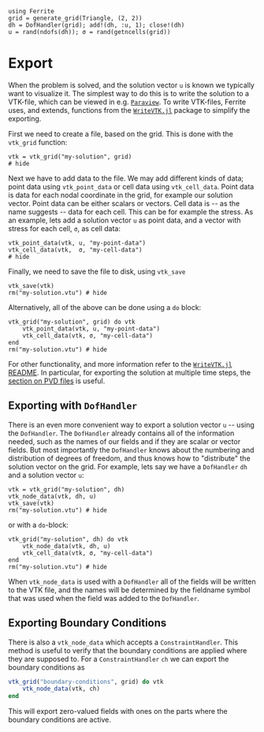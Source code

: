 ```@setup export
using Ferrite
grid = generate_grid(Triangle, (2, 2))
dh = DofHandler(grid); add!(dh, :u, 1); close!(dh)
u = rand(ndofs(dh)); σ = rand(getncells(grid))
```

# Export

When the problem is solved, and the solution vector `u` is known we typically
want to visualize it. The simplest way to do this is to write the solution to a
VTK-file, which can be viewed in e.g. [`Paraview`](https://www.paraview.org/).
To write VTK-files, Ferrite uses, and extends, functions from the
[`WriteVTK.jl`](https://github.com/jipolanco/WriteVTK.jl) package to simplify
the exporting.

First we need to create a file, based on the grid. This is done with the
`vtk_grid` function:

```@example export
vtk = vtk_grid("my-solution", grid)
# hide
```

Next we have to add data to the file. We may add different kinds of data;
point data using `vtk_point_data` or cell data using
`vtk_cell_data`. Point data is data for each nodal coordinate in the
grid, for example our solution vector. Point data can be either scalars
or vectors. Cell data is -- as the name suggests -- data for each cell. This
can be for example the stress. As an example, lets add a solution vector `u`
as point data, and a vector with stress for each cell, `σ`, as cell data:

```@example export
vtk_point_data(vtk, u, "my-point-data")
vtk_cell_data(vtk,  σ, "my-cell-data")
# hide
```

Finally, we need to save the file to disk, using `vtk_save`

```@example export
vtk_save(vtk)
rm("my-solution.vtu") # hide
```

Alternatively, all of the above can be done using a `do` block:

```@example export
vtk_grid("my-solution", grid) do vtk
    vtk_point_data(vtk, u, "my-point-data")
    vtk_cell_data(vtk, σ, "my-cell-data")
end
rm("my-solution.vtu") # hide
```

For other functionality, and more information refer to the
[`WriteVTK.jl` README](https://github.com/jipolanco/WriteVTK.jl/blob/master/README.md).
In particular, for exporting the solution at multiple time steps, the
[section on PVD files](https://github.com/jipolanco/WriteVTK.jl#paraview-data-pvd-file-format)
is useful.

## Exporting with `DofHandler`

There is an even more convenient way to export a solution vector `u` -- using the
`DofHandler`. The `DofHandler` already contains all of the information needed,
such as the names of our fields and if they are scalar or vector fields. But most
importantly the `DofHandler` knows about the numbering and distribution of
degrees of freedom, and thus knows how to "distribute" the solution vector on
the grid. For example, lets say we have a `DofHandler` `dh` and a solution
vector `u`:

```@example export
vtk = vtk_grid("my-solution", dh)
vtk_node_data(vtk, dh, u)
vtk_save(vtk)
rm("my-solution.vtu") # hide
```

or with a `do`-block:

```@example export
vtk_grid("my-solution", dh) do vtk
    vtk_node_data(vtk, dh, u)
    vtk_cell_data(vtk, σ, "my-cell-data")
end
rm("my-solution.vtu") # hide
```

When `vtk_node_data` is used with a `DofHandler` all of the fields will be
written to the VTK file, and the names will be determined by the fieldname
symbol that was used when the field was added to the `DofHandler`.

## Exporting Boundary Conditions

There is also a `vtk_node_data` which accepts a `ConstraintHandler`.
This method is useful to verify that the boundary conditions are
applied where they are supposed to. For a `ConstraintHandler` `ch`
we can export the boundary conditions as

```julia
vtk_grid("boundary-conditions", grid) do vtk
    vtk_node_data(vtk, ch)
end
```

This will export zero-valued fields with ones on the parts where the
boundary conditions are active.
